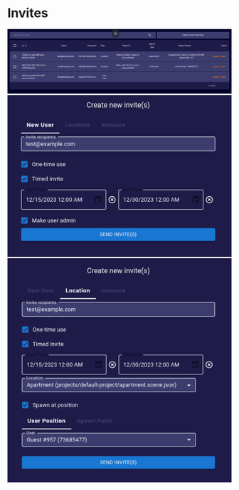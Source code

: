 # Invites
![](./images/invites/list.png)
![](./images/invites/createUser.png)
![](./images/invites/createLocation.png)
